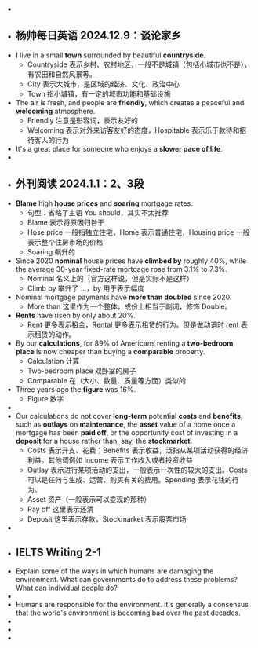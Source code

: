 -
- ## 杨帅每日英语 2024.12.9：谈论家乡
- I live in a small **town** surrounded by beautiful **countryside**.
	- Countryside 表示乡村、农村地区，一般不是城镇（包括小城市也不是），有农田和自然风景等。
	- City 表示大城市，是区域的经济、文化、政治中心
	- Town 指小城镇，有一定的城市功能和基础设施
- The air is fresh, and people are **friendly**, which creates a peaceful and **welcoming** atmosphere.
	- Friendly 注意是形容词，表示友好的
	- Welcoming 表示对外来访客友好的态度，Hospitable 表示乐于款待和招待客人的行为
- It's a great place for someone who enjoys a **slower pace of life**.
-
- ## 外刊阅读 2024.1.1：2、3段
- **Blame** high **house prices** and **soaring** mortgage rates.
	- 句型：省略了主语 You should，其实不太推荐
	- Blame 表示将原因归咎于
	- Hose price 一般指独立住宅，Home 表示普通住宅，Housing price 一般表示整个住房市场的价格
	- Soaring 飙升的
- Since 2020 **nominal** house prices have **climbed by** roughly 40%, while the average 30-year fixed-rate mortgage rose from 3.1% to 7.3%.
	- Nominal 名义上的（官方这样说，但是实际不是这样）
	- Climb by 攀升了 ...，by 用于表示幅度
- Nominal mortgage payments have **more than doubled** since 2020.
	- More than 这里作为一个整体，成份上相当于副词，修饰 Double。
- **Rents** have risen by only about 20%.
	- Rent 更多表示租金，Rental 更多表示租赁的行为。但是做动词时 rent 表示租赁的动作。
- By our **calculations**, for 89% of Americans renting a **two-bedroom place** is now cheaper than buying a **comparable** property.
	- Calculation 计算
	- Two-bedroom place 双卧室的房子
	- Comparable 在（大小、数量、质量等方面）类似的
- Three years ago the **figure** was 16%.
	- Figure 数字
-
- Our calculations do not cover **long-term** potential **costs** and **benefits**, such as **outlays** on **maintenance**, the **asset** value of a home once a mortgage has been **paid off**, or the opportunity cost of investing in a **deposit** for a house rather than, say, the **stockmarket**.
	- Costs 表示开支、花费；Benefits 表示收益，泛指从某项活动获得的经济利益。其他词例如 Income 表示工作收入或者投资收益
	- Outlay 表示进行某项活动的支出，一般表示一次性的较大的支出。Costs 可以是任何与生成、运营、购买有关的费用。Spending 表示花钱的行为。
	- Asset 资产（一般表示可以变现的那种）
	- Pay off 这里表示还清
	- Deposit 这里表示存款，Stockmarket 表示股票市场
-
- ## IELTS Writing 2-1
- Explain some of the ways in which humans are damaging the environment. What can governments do to address these problems? What can individual people do?
-
- Humans are responsible for the environment. It's generally a consensus that the world's environment is becoming bad over the past decades.
-
-
-